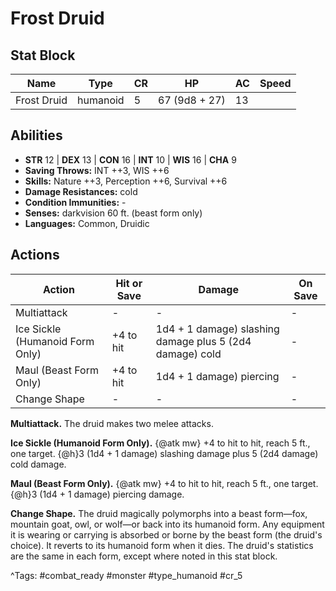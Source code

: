 # Frost Druid

## Stat Block

| Name | Type | CR | HP | AC | Speed |
|------|------|----|----|----|-------|
| Frost Druid | humanoid | 5 | 67 (9d8 + 27) | 13 |  |

## Abilities

- **STR** 12 | **DEX** 13 | **CON** 16 | **INT** 10 | **WIS** 16 | **CHA** 9
- **Saving Throws:** INT ++3, WIS ++6  
- **Skills:** Nature ++3, Perception ++6, Survival ++6  
- **Damage Resistances:** cold  
- **Condition Immunities:** -  
- **Senses:** darkvision 60 ft. (beast form only)  
- **Languages:** Common, Druidic


## Actions

| Action | Hit or Save | Damage | On Save |
|--------|--------------|--------|----------|
| Multiattack | - | - | - |
| Ice Sickle (Humanoid Form Only) | +4 to hit | 1d4 + 1 damage) slashing damage plus 5 (2d4 damage) cold | - |
| Maul (Beast Form Only) | +4 to hit | 1d4 + 1 damage) piercing | - |
| Change Shape | - | - | - |

**Multiattack.** The druid makes two melee attacks.

**Ice Sickle (Humanoid Form Only).** {@atk mw} +4 to hit to hit, reach 5 ft., one target. {@h}3 (1d4 + 1 damage) slashing damage plus 5 (2d4 damage) cold damage.

**Maul (Beast Form Only).** {@atk mw} +4 to hit to hit, reach 5 ft., one target. {@h}3 (1d4 + 1 damage) piercing damage.

**Change Shape.** The druid magically polymorphs into a beast form—fox, mountain goat, owl, or wolf—or back into its humanoid form. Any equipment it is wearing or carrying is absorbed or borne by the beast form (the druid's choice). It reverts to its humanoid form when it dies. The druid's statistics are the same in each form, except where noted in this stat block.


^Tags: #combat_ready #monster #type_humanoid #cr_5